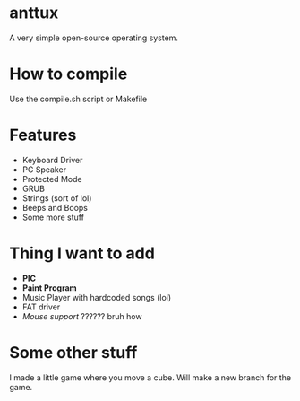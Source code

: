 # anttux
A very simple open-source operating system.

# How to compile
Use the compile.sh script or Makefile

# Features
- Keyboard Driver
- PC Speaker
- Protected Mode
- GRUB
- Strings (sort of lol)
- Beeps and Boops
- Some more stuff

# Thing I want to add
- **PIC**
- **Paint Program**
- Music Player with hardcoded songs (lol)
- FAT driver
- _Mouse support_ ?????? bruh how

# Some other stuff
I made a little game where you move a cube.
Will make a new branch for the game.

# 

